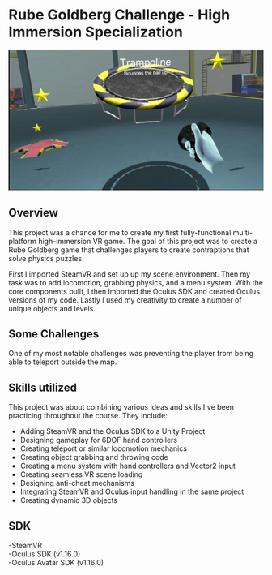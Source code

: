 # Rube Goldberg Challenge - High Immersion Specialization
![Alt text](/Screenshots/Screenshot.png?raw=true "Gameplay")

## Overview
This project was a chance for me to create my first fully-functional multi-platform high-immersion VR game. The goal of this project was to create a Rube Goldberg game that challenges players to create contraptions that solve physics puzzles.

First I imported SteamVR and set up up my scene environment. Then my task was to add locomotion, grabbing physics, and a menu system. With the core components built, I then imported the Oculus SDK and created Oculus versions of my code. Lastly I used my creativity to create a number of unique objects and levels.

## Some Challenges

One of my most notable challenges was preventing the player from being able to teleport outside the map.

## Skills utilized
This project was about combining various ideas and skills I've been practicing throughout the course. They include:

* Adding SteamVR and the Oculus SDK to a Unity Project
* Designing gameplay for 6DOF hand controllers
* Creating teleport or similar locomotion mechanics
* Creating object grabbing and throwing code
* Creating a menu system with hand controllers and Vector2 input
* Creating seamless VR scene loading
* Designing anti-cheat mechanisms
* Integrating SteamVR and Oculus input handling in the same project
* Creating dynamic 3D objects


## SDK
-SteamVR<br>
-Oculus SDK (v1.16.0)<br>
-Oculus Avatar SDK (v1.16.0)
